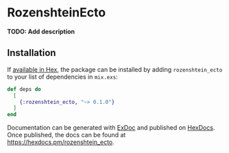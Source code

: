 # RozenshteinEcto

**TODO: Add description**

## Installation

If [available in Hex](https://hex.pm/docs/publish), the package can be installed
by adding `rozenshtein_ecto` to your list of dependencies in `mix.exs`:

```elixir
def deps do
  [
    {:rozenshtein_ecto, "~> 0.1.0"}
  ]
end
```

Documentation can be generated with [ExDoc](https://github.com/elixir-lang/ex_doc)
and published on [HexDocs](https://hexdocs.pm). Once published, the docs can
be found at <https://hexdocs.pm/rozenshtein_ecto>.

